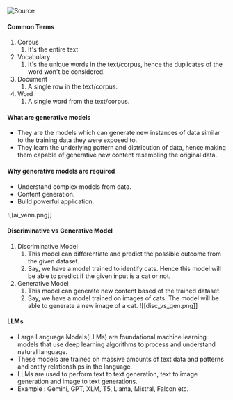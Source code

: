 ![Source](https://youtu.be/F0GQ0l2NfHA?t=754)

#### Common Terms
1. Corpus
	1. It's the entire text
2. Vocabulary
	1. It's the unique words in the text/corpus, hence the duplicates of the word won't be considered.
3. Document
	1. A single row in the text/corpus.
4. Word
	1. A single word from the text/corpus.

#### What are generative models
- They are the models which can generate new instances of data similar to the training data they were exposed to.
- They learn the underlying pattern and distribution of data, hence making them capable of generative new content resembling the original data.
#### Why generative models are required
- Understand complex models from data.
- Content generation.
- Build powerful application.

![[ai_venn.png]]


#### Discriminative vs Generative Model
1. Discriminative Model
	1. This model can differentiate and predict the possible outcome from the given dataset.
	2. Say, we have a model trained to identify cats. Hence this model will be able to predict if the given input is a cat or not.
2. Generative Model
	1. This model can generate new content based of the trained dataset.
	2. Say, we have a model trained on images of cats. The model will be able to generate a new image of a cat.
![[disc_vs_gen.png]]

#### LLMs
- Large Language Models(LLMs) are foundational machine learning models that use deep learning algorithms to process and understand natural language.
- These models are trained on massive amounts of text data and patterns and entity relationships in the language.
- LLMs are used to perform text to text generation, text to image generation and image to text generations.
- Example : Gemini, GPT, XLM, T5, Llama, Mistral, Falcon etc.

